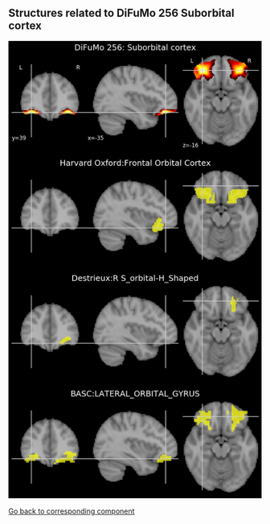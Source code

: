 


## Structures related to DiFuMo 256 Suborbital cortex

![56](56.jpg "Structures related to DiFuMo 256 Suborbital cortex")

[Go back to corresponding component](https://parietal-inria.github.io/DiFuMo/256/html/56.html)